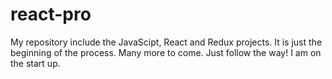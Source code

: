 # react-pro
My repository include the JavaScipt, React and Redux projects. It is just the beginning of the process. Many more to come. Just follow the way! I am on the start up. 